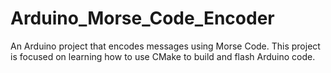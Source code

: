 # Arduino_Morse_Code_Encoder
An Arduino project that encodes messages using Morse Code. This project is focused on learning how to use CMake to build and flash Arduino code.
